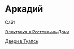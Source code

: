 # Аркадий
Сайт

[Электрика в Ростове-на-Дону](https://arkadiynaon.github.io/elektrik_rostov/ "электрика в Ростове-на-Дону")

[Двери в Туапсе](https://arkadiynaon.github.io/dveri-v-tuapse/ "двери в Туапсе")
